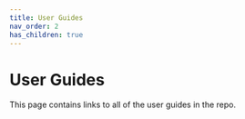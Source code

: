 ```yaml
---
title: User Guides
nav_order: 2
has_children: true
---
```


# User Guides

This page contains links to all of the user guides in the repo.